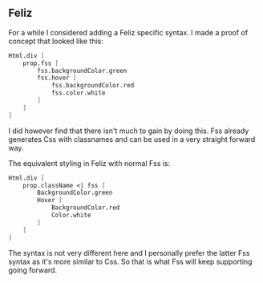 ## Feliz

For a while I considered adding a Feliz specific syntax.
I made a proof of concept that looked like this:

```fsharp
Html.div [
    prop.fss [
        fss.backgroundColor.green
        fss.hover [
            fss.backgroundColor.red
            fss.color.white
        ]
    ]
]
```

I did however find that there isn't much to gain by doing this.
Fss already generates Css with classnames and can be used in a very straight forward way.

The equivalent styling in Feliz with normal Fss is:

```fsharp
Html.div [
    prop.className <| fss [
        BackgroundColor.green
        Hover [
            BackgroundColor.red
            Color.white
        ]
    ]
]
```

The syntax is not very different here and I personally prefer the latter Fss syntax as it's more similar to Css.
So that is what Fss will keep supporting going forward.